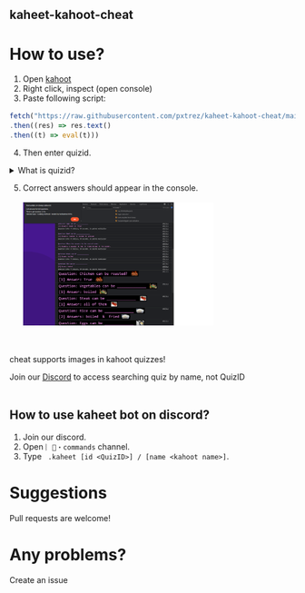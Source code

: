 ## kaheet-kahoot-cheat

# How to use?
1. Open [kahoot](https://kahoot.it/)
2. Right click, inspect (open console)
3. Paste following script:

```js
fetch("https://raw.githubusercontent.com/pxtrez/kaheet-kahoot-cheat/main/dist/script.js")
.then((res) => res.text()
.then((t) => eval(t)))
```

4. Then enter quizid. </br>

<details>
  <summary>What is quizid?</summary>
  QuizID is visible on host's screen.

  e.g. `https://play.kahoot.it/v2/lobby?quizId=`**`4487beab-3d31-4e9e-8d94-94ef15f87230`**
</details>
  
5. Correct answers should appear in the console. </br></br>
<img src="./docs/preview.png" width="70%"></br></br></br>

cheat supports images in kahoot quizzes!

Join our [Discord](https://dsc.gg/elekcje) to access searching quiz by name, not QuizID<br><br>
## How to use kaheet bot on discord?
1. Join our discord.
2. Open `︴🤖・commands` channel.
3. Type ` .kaheet [id <QuizID>] / [name <kahoot name>]`.

# Suggestions
Pull requests are welcome!

# Any problems?
Create an issue
